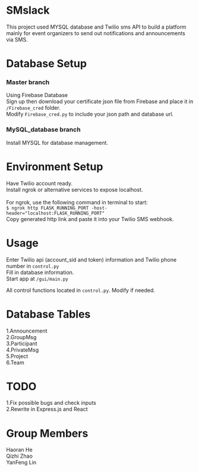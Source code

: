 # SMslack
This project used MYSQL database and Twilio sms API to build a platform mainly for event organizers to send out notifications and announcements via SMS.

# Database Setup
### Master branch ###
Using Firebase Database<br />
Sign up then download your certificate json file from Firebase and place it in `/Firebase_cred` folder.<br />
Modify `Firebase_cred.py` to include your json path and database url.<br />

### MySQL_database branch ###
Install MYSQL for database management.<br />

# Environment Setup
Have Twilio account ready.<br />
Install ngrok or alternative services to expose localhost.<br />
<br />
For ngrok, use the following command in terminal to start:<br />
`$ ngrok http FLASK_RUNNING_PORT -host-header="localhost:FLASK_RUNNING_PORT"`<br />
Copy generated http link and paste it into your Twilio SMS webhook.<br />

# Usage
Enter Twilio api (account_sid and token) information and Twilio phone number in `control.py`<br />
Fill in database information.<br />
Start app at `/gui/main.py`<br />

All control functions located in `control.py`. Modify if needed.<br />

# Database Tables
1.Announcement<br />
2.GroupMsg<br />
3.Participant<br />
4.PrivateMsg<br />
5.Project<br />
6.Team<br />

# TODO
1.Fix possible bugs and check inputs<br />
2.Rewrite in Express.js and React<br />

# Group Members
Haoran He<br />
Qizhi Zhao<br />
YanFeng Lin<br />
